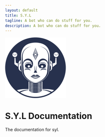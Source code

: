 ```yaml
---
layout: default
title: S.Y.L
tagline: A bot who can do stuff for you.
description: A bot who can do stuff for you.
---
```


![Syl](assets/syl-icon.png)

# S.Y.L Documentation

The documentation for syl.
